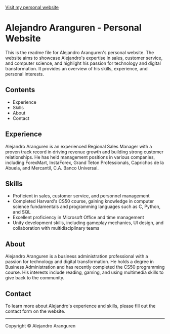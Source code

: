 [Visit my personal website](https://alenguren.github.io/)
# Alejandro Aranguren - Personal Website

This is the readme file for Alejandro Aranguren's personal website. The website aims to showcase Alejandro's expertise in sales, customer service, and computer science, and highlight his passion for technology and digital transformation. It provides an overview of his skills, experience, and personal interests.

## Contents
- Experience
- Skills
- About
- Contact

## Experience
Alejandro Aranguren is an experienced Regional Sales Manager with a proven track record in driving revenue growth and building strong customer relationships. He has held management positions in various companies, including ForexMart, InstaForex, Grand Teton Professionals, Caprichos de la Abuela, and Mercantil, C.A. Banco Universal.

## Skills
- Proficient in sales, customer service, and personnel management
- Completed Harvard's CS50 course, gaining knowledge in computer science fundamentals and programming languages such as C, Python, and SQL
- Excellent proficiency in Microsoft Office and time management
- Unity development skills, including gameplay mechanics, UI design, and collaboration with multidisciplinary teams

## About
Alejandro Aranguren is a business administration professional with a passion for technology and digital transformation. He holds a degree in Business Administration and has recently completed the CS50 programming course. His interests include reading, gaming, and using multimedia skills to give back to the community.

## Contact
To learn more about Alejandro's experience and skills, please fill out the contact form on the website.

---

Copyright © Alejandro Aranguren